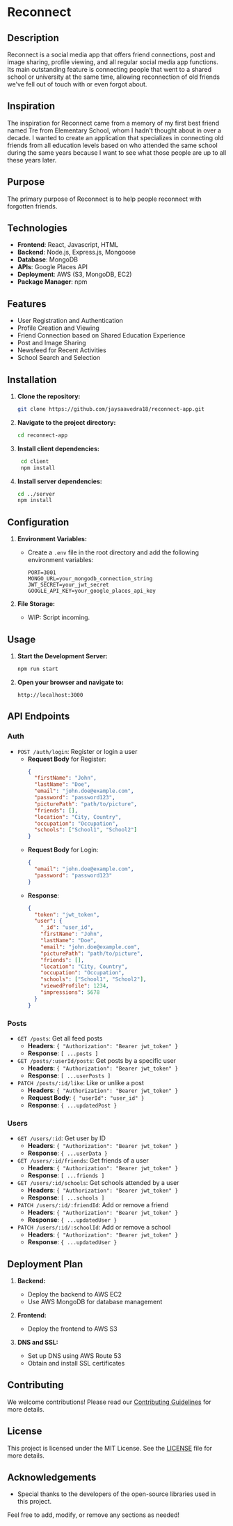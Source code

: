 # Reconnect

## Description

Reconnect is a social media app that offers friend connections, post and image sharing, profile viewing, and all regular social media app functions. Its main outstanding feature is connecting people that went to a shared school or university at the same time, allowing reconnection of old friends we've fell out of touch with or even forgot about.

## Inspiration

The inspiration for Reconnect came from a memory of my first best friend named Tre from Elementary School, whom I hadn't thought about in over a decade. I wanted to create an application that specializes in connecting old friends from all education levels based on who attended the same school during the same years because I want to see what those people are up to all these years later.

## Purpose

The primary purpose of Reconnect is to help people reconnect with forgotten friends.

## Technologies

- **Frontend**: React, Javascript, HTML
- **Backend**: Node.js, Express.js, Mongoose
- **Database**: MongoDB
- **APIs**: Google Places API
- **Deployment**: AWS (S3, MongoDB, EC2)
- **Package Manager**: npm

## Features

- User Registration and Authentication
- Profile Creation and Viewing
- Friend Connection based on Shared Education Experience
- Post and Image Sharing
- Newsfeed for Recent Activities
- School Search and Selection

## Installation

1. **Clone the repository:**
   ```bash
   git clone https://github.com/jaysaavedra18/reconnect-app.git
   ```
2. **Navigate to the project directory:**
   ```bash
   cd reconnect-app
   ```
3. **Install client dependencies:**
   ```bash
    cd client
    npm install
   ```
4. **Install server dependencies:**
   ```bash
   cd ../server
   npm install
   ```

## Configuration

1. **Environment Variables:**

   - Create a `.env` file in the root directory and add the following environment variables:
     ```plaintext
     PORT=3001
     MONGO_URL=your_mongodb_connection_string
     JWT_SECRET=your_jwt_secret
     GOOGLE_API_KEY=your_google_places_api_key
     ```

2. **File Storage:**
   - WIP: Script incoming.

## Usage

1. **Start the Development Server:**
   ```bash
   npm run start
   ```
2. **Open your browser and navigate to:**
   ```
   http://localhost:3000
   ```

## API Endpoints

### Auth

- `POST /auth/login`: Register or login a user
  - **Request Body** for Register:
    ```json
    {
      "firstName": "John",
      "lastName": "Doe",
      "email": "john.doe@example.com",
      "password": "password123",
      "picturePath": "path/to/picture",
      "friends": [],
      "location": "City, Country",
      "occupation": "Occupation",
      "schools": ["School1", "School2"]
    }
    ```
  - **Request Body** for Login:
    ```json
    {
      "email": "john.doe@example.com",
      "password": "password123"
    }
    ```
  - **Response**:
    ```json
    {
      "token": "jwt_token",
      "user": {
        "_id": "user_id",
        "firstName": "John",
        "lastName": "Doe",
        "email": "john.doe@example.com",
        "picturePath": "path/to/picture",
        "friends": [],
        "location": "City, Country",
        "occupation": "Occupation",
        "schools": ["School1", "School2"],
        "viewedProfile": 1234,
        "impressions": 5678
      }
    }
    ```

### Posts

- `GET /posts`: Get all feed posts
  - **Headers**: `{ "Authorization": "Bearer jwt_token" }`
  - **Response**: `[ ...posts ]`
- `GET /posts/:userId/posts`: Get posts by a specific user
  - **Headers**: `{ "Authorization": "Bearer jwt_token" }`
  - **Response**: `[ ...userPosts ]`
- `PATCH /posts/:id/like`: Like or unlike a post
  - **Headers**: `{ "Authorization": "Bearer jwt_token" }`
  - **Request Body**: `{ "userId": "user_id" }`
  - **Response**: `{ ...updatedPost }`

### Users

- `GET /users/:id`: Get user by ID
  - **Headers**: `{ "Authorization": "Bearer jwt_token" }`
  - **Response**: `{ ...userData }`
- `GET /users/:id/friends`: Get friends of a user
  - **Headers**: `{ "Authorization": "Bearer jwt_token" }`
  - **Response**: `[ ...friends ]`
- `GET /users/:id/schools`: Get schools attended by a user
  - **Headers**: `{ "Authorization": "Bearer jwt_token" }`
  - **Response**: `[ ...schools ]`
- `PATCH /users/:id/:friendId`: Add or remove a friend
  - **Headers**: `{ "Authorization": "Bearer jwt_token" }`
  - **Response**: `{ ...updatedUser }`
- `PATCH /users/:id/:schoolId`: Add or remove a school
  - **Headers**: `{ "Authorization": "Bearer jwt_token" }`
  - **Response**: `{ ...updatedUser }`

## Deployment Plan

1. **Backend:**

   - Deploy the backend to AWS EC2
   - Use AWS MongoDB for database management

2. **Frontend:**

   - Deploy the frontend to AWS S3

3. **DNS and SSL:**
   - Set up DNS using AWS Route 53
   - Obtain and install SSL certificates

## Contributing

We welcome contributions! Please read our [Contributing Guidelines](CONTRIBUTING.md) for more details.

## License

This project is licensed under the MIT License. See the [LICENSE](LICENSE) file for more details.

## Acknowledgements

- Special thanks to the developers of the open-source libraries used in this project.

Feel free to add, modify, or remove any sections as needed!
